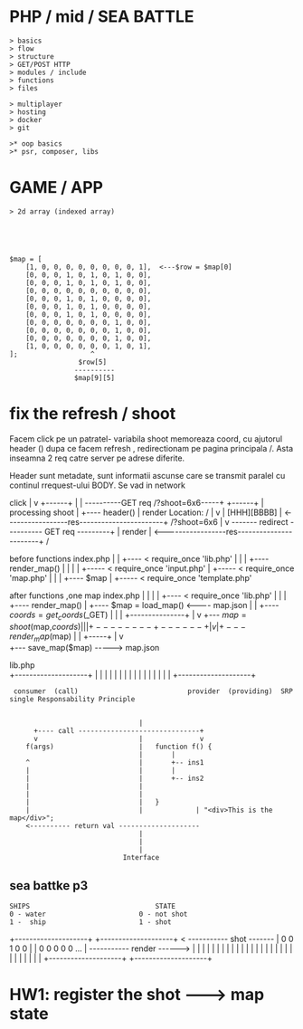 






# PHP / mid / SEA BATTLE
    > basics
    > flow
    > structure
    > GET/POST HTTP
    > modules / include
    > functions
    > files

    > multiplayer
    > hosting
    > docker
    > git

    >* oop basics
    >* psr, composer, libs






# GAME / APP
    > 2d array (indexed array) 


    


    $map = [
        [1, 0, 0, 0, 0, 0, 0, 0, 0, 1],  <---$row = $map[0]
        [0, 0, 0, 1, 0, 1, 0, 1, 0, 0],     
        [0, 0, 0, 1, 0, 1, 0, 1, 0, 0],
        [0, 0, 0, 0, 0, 0, 0, 0, 0, 0],
        [0, 0, 0, 1, 0, 1, 0, 0, 0, 0],
        [0, 0, 0, 1, 0, 1, 0, 0, 0, 0],
        [0, 0, 0, 1, 0, 1, 0, 0, 0, 0],
        [0, 0, 0, 0, 0, 0, 0, 1, 0, 0],
        [0, 0, 0, 0, 0, 0, 0, 1, 0, 0],
        [0, 0, 0, 0, 0, 0, 0, 1, 0, 0],
        [1, 0, 0, 0, 0, 0, 0, 1, 0, 1],  
    ];                  ^
                     $row[5]
                    ----------
                    $map[9][5]








# fix the refresh / shoot
Facem click pe un patratel- variabila shoot memoreaza coord,
 cu ajutorul header () dupa ce facem refresh , redirectionam pe pagina principala /.
 Asta inseamna 2 req catre server pe adrese diferite.

 Header sunt metadate, sunt informatii ascunse care se transmit paralel cu continul rrequest-ului BODY. Se  vad in network

 click
   |
   v
+------+
| <a>  |  ----------GET req /?shoot=6x6-----+ 
+------+                                    |
                                    processing shoot
                                            |
                                            +---- header()
                                            |
                                         render
          Location: /                       |
             v                              |
            [HHH][BBBB]                     |
<-----------------res-----------------------+
/?shoot=6x6
|
v
------- redirect ---------- GET req ---------+
                                             |
                                          render
                                             |
<-----------------res-----------------------+
/











before functions
index.php
    |
    |
    +---- <  require_once 'lib.php'
    |                       |
    |                       +---- render_map()
    |
    |
    |
    |
    +----- < require_once 'input.php' 
    |
    +----- < require_once 'map.php'
    |                       |
    |                       +---- $map
    |
    +----- < require_once 'template.php'




after functions ,one map
index.php
    |
    |
    |
    |
    +---- <  require_once 'lib.php'
    |                       |
    |                       +---- render_map()
    |
    +---- $map = load_map() <---- map.json
    |
    |
    +----  $coords = get_coords($_GET)
    |           |
    |           +---------------+
    |                           v
    +--- $map = shoot($map,$coords)
    |       |
    |       +--------+------+
    |                v      |
    +--- render_map($map)   |
    |                 +-----+
    |                 v   
    +--- save_map($map) -----> map.json    






lib.php
    \
+--------------------+
|                    |
|                    |
|                    |
|                    |
|                    |
|                    |
|                    |
|                    |
+--------------------+



     consumer  (call)                           provider  (providing)  SRP single Responsability Principle


                                    |   
          +---- call ------------------------------+
          v                         |              v
        f(args)                     |   function f() {
                                    |       |
        ^                           |       +-- ins1
        |                           |       |
        |                           |       +-- ins2
        |                           |
        |                           |
        |                           |   }
        |                           |             | "<div>This is the map</div>";
        <---------- return val --------------------
                                    |  
                                    |
                                    |
                                Interface







## sea battke p3
    SHIPS                               STATE
    0 - water                       0 - not shot
    1 -  ship                       1 - shot
+--------------------+         +--------------------+                < ----------- shot -------
|  0 0 1 0 0         |         | 0 0 0 0 0 ...      |                  ----------- render ------>
|                    |         |                    |
|                    |         |                    |
|                    |         |                    |
|                    |         |                    |
|                    |         |                    |
|                    |         |                    |
|                    |         |                    |
+--------------------+         +--------------------+     


# HW1: register the shot ---> map state